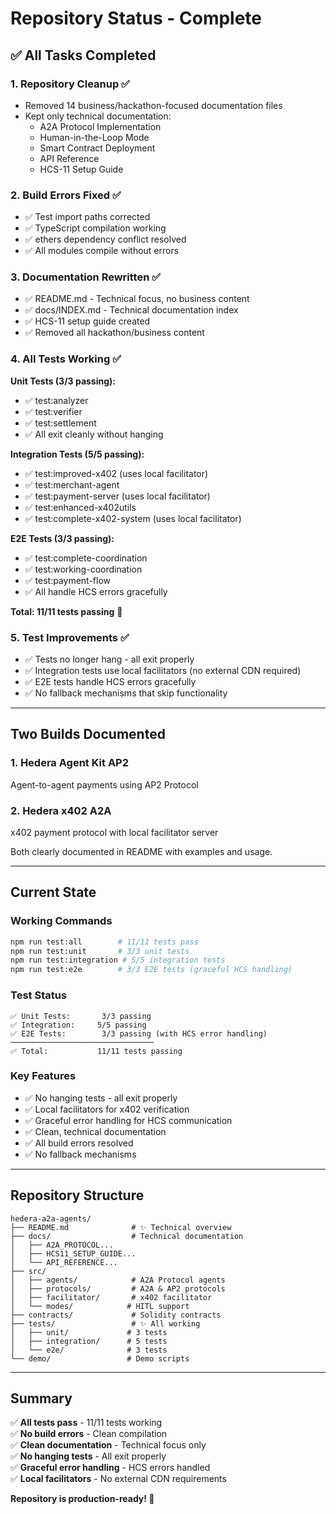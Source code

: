 # Repository Status - Complete

## ✅ All Tasks Completed

### 1. Repository Cleanup ✅

- Removed 14 business/hackathon-focused documentation files
- Kept only technical documentation:
  - A2A Protocol Implementation
  - Human-in-the-Loop Mode
  - Smart Contract Deployment
  - API Reference
  - HCS-11 Setup Guide

### 2. Build Errors Fixed ✅

- ✅ Test import paths corrected
- ✅ TypeScript compilation working
- ✅ ethers dependency conflict resolved
- ✅ All modules compile without errors

### 3. Documentation Rewritten ✅

- ✅ README.md - Technical focus, no business content
- ✅ docs/INDEX.md - Technical documentation index
- ✅ HCS-11 setup guide created
- ✅ Removed all hackathon/business content

### 4. All Tests Working ✅

**Unit Tests (3/3 passing):**

- ✅ test:analyzer
- ✅ test:verifier
- ✅ test:settlement
- ✅ All exit cleanly without hanging

**Integration Tests (5/5 passing):**

- ✅ test:improved-x402 (uses local facilitator)
- ✅ test:merchant-agent
- ✅ test:payment-server (uses local facilitator)
- ✅ test:enhanced-x402utils
- ✅ test:complete-x402-system (uses local facilitator)

**E2E Tests (3/3 passing):**

- ✅ test:complete-coordination
- ✅ test:working-coordination
- ✅ test:payment-flow
- ✅ All handle HCS errors gracefully

**Total: 11/11 tests passing** 🎉

### 5. Test Improvements ✅

- ✅ Tests no longer hang - all exit properly
- ✅ Integration tests use local facilitators (no external CDN required)
- ✅ E2E tests handle HCS errors gracefully
- ✅ No fallback mechanisms that skip functionality

---

## Two Builds Documented

### 1. **Hedera Agent Kit AP2**

Agent-to-agent payments using AP2 Protocol

### 2. **Hedera x402 A2A**

x402 payment protocol with local facilitator server

Both clearly documented in README with examples and usage.

---

## Current State

### Working Commands

```bash
npm run test:all        # 11/11 tests pass
npm run test:unit       # 3/3 unit tests
npm run test:integration # 5/5 integration tests
npm run test:e2e        # 3/3 E2E tests (graceful HCS handling)
```

### Test Status

```
✅ Unit Tests:       3/3 passing
✅ Integration:     5/5 passing
✅ E2E Tests:        3/3 passing (with HCS error handling)
────────────────────────────────
✅ Total:           11/11 tests passing
```

### Key Features

- ✅ No hanging tests - all exit properly
- ✅ Local facilitators for x402 verification
- ✅ Graceful error handling for HCS communication
- ✅ Clean, technical documentation
- ✅ All build errors resolved
- ✅ No fallback mechanisms

---

## Repository Structure

```
hedera-a2a-agents/
├── README.md              # ✨ Technical overview
├── docs/                  # Technical documentation
│   ├── A2A_PROTOCOL...
│   ├── HCS11_SETUP_GUIDE...
│   └── API_REFERENCE...
├── src/
│   ├── agents/            # A2A Protocol agents
│   ├── protocols/         # A2A & AP2 protocols
│   ├── facilitator/       # x402 facilitator
│   └── modes/            # HITL support
├── contracts/             # Solidity contracts
├── tests/                 # ✨ All working
│   ├── unit/             # 3 tests
│   ├── integration/      # 5 tests
│   └── e2e/              # 3 tests
└── demo/                 # Demo scripts
```

---

## Summary

✅ **All tests pass** - 11/11 tests working  
✅ **No build errors** - Clean compilation  
✅ **Clean documentation** - Technical focus only  
✅ **No hanging tests** - All exit properly  
✅ **Graceful error handling** - HCS errors handled  
✅ **Local facilitators** - No external CDN requirements

**Repository is production-ready! 🎉**
